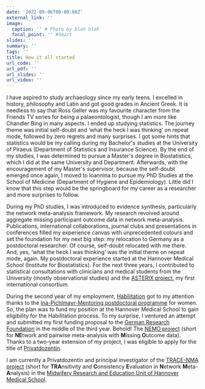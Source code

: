 ```yaml
---
date: '2022-09-06T00:00:00Z'
external_link: ''
image:
  caption: '' # Photo by blah blah
  focal_point: '' #Smart
slides: ''
summary: ''
tags: ''
title: How it all started
url_code: ''
url_pdf: ''
url_slides: ''
url_video: ''
---
```


I have aspired to study archaeology since my early teens. I excelled in history, philosophy and Latin and got good grades in Ancient Greek. It is needless to say that Ross Geller was my favourite character from the Friends TV series for being a palaeontologist, though I am more like Chandler Bing in many aspects. I ended up studying statistics. The journey theme was initial self-doubt and ‘what the heck I was thinking’ on repeat mode, followed by zero regrets and many surprises. I got some hints that statistics would be my calling during my Bachelor's studies at the University of Piraeus (Department of Statistics and Insurance Science). By the end of my studies, I was determined to pursue a Master's degree in Biostatistics, which I did at the same University and Department. Afterwards, with the encouragement of my Master's supervisor, because the self-doubt emerged once again, I moved to Ioannina to pursue my PhD Studies at the School of Medicine (Department of Hygiene and Epidemiology). Little did I know that this step would be the springboard for my career as a researcher and more surprises to follow. 

During my PhD studies, I was introduced to evidence synthesis, particularly the network meta-analysis framework. My research revolved around aggregate missing participant outcome data in network meta-analysis. Publications, international collaborations, journal clubs and presentations in conferences filled my experience canvas with unprecedented colours and set the foundation for my next big step: my relocation to Germany as a postdoctoral researcher. Of course, self-doubt relocated with me there. And, yes, ‘what the heck I was thinking’ was the initial theme on repeat mode, again. My postdoctoral experience started at the Hannover Medical School (Institute for Biostatistics). For the next three years, I contributed to statistical consultations with clinicians and medical students from the University (mostly observational studies) and the [ASTERIX project](http://www.asterix-fp7.eu/), my first international consortium. 

During the second year of my employment, [Habilitation](https://en.wikipedia.org/wiki/Habilitation) got to my attention thanks to the [Ina-Pichlmayr-Mentoring postdoctoral programme](https://www.mhh.de/gleichstellung/ina-pichlmayr-mentoring) for women. So, the plan was to fund my position at the Hannover Medical School to gain eligibility for the Habilitation process. To my surprise, I ventured an attempt and submitted my first funding proposal to the [German Research Foundation](https://www.dfg.de/en/) in the middle of the third year.  Behold! The [NEMO project](https://gepris.dfg.de/gepris/projekt/339420617?language=en) (short for **NE**twork and pairwise meta-analysis with **M**issing **O**utcome data). Thanks to a two-year extension of my project, I was eligible to apply for the title of [Privatdozentin](https://en.wikipedia.org/wiki/Privatdozent).

I am currently a Privatdozentin and principal investigator of the [TRACE-NMA project](https://gepris.dfg.de/gepris/projekt/462260733) (short for **TRA**nsitivity and **C**onsistency **E**valuation in **N**etwork **M**eta-**A**nalysis) in the [Midwifery Research and Education Unit of Hannover Medical School](https://www.mhh.de/hebammenwissenschaft). 
